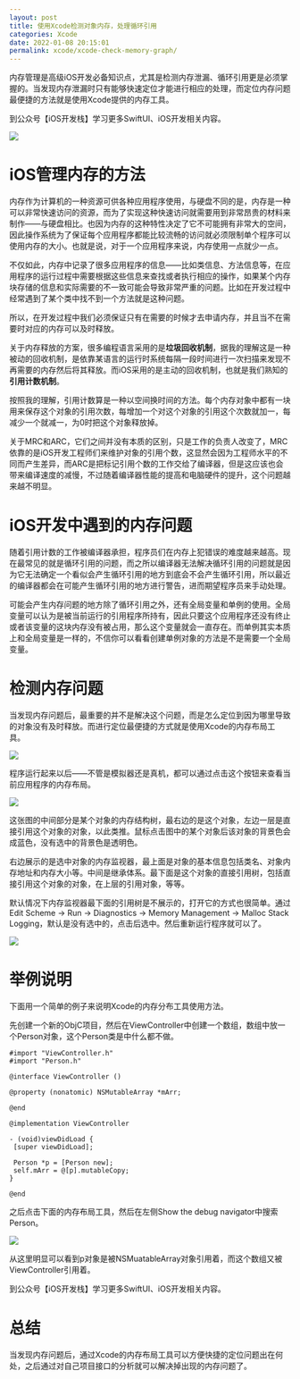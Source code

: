 ```yaml
---
layout: post
title: 使用Xcode检测对象内存，处理循环引用
categories: Xcode
date: 2022-01-08 20:15:01
permalink: xcode/xcode-check-memory-graph/
---
```


内存管理是高级iOS开发必备知识点，尤其是检测内存泄漏、循环引用更是必须掌握的。当发现内存泄漏时只有能够快速定位才能进行相应的处理，而定位内存问题最便捷的方法就是使用Xcode提供的内存工具。
<!-- more -->
到公众号【iOS开发栈】学习更多SwiftUI、iOS开发相关内容。

![](../../images/memory-graph/cover.png)

# [](#iOS管理内存的方法 "iOS管理内存的方法")iOS管理内存的方法

内存作为计算机的一种资源可供各种应用程序使用，与硬盘不同的是，内存是一种可以非常快速访问的资源，而为了实现这种快速访问就需要用到非常昂贵的材料来制作——与硬盘相比。也因为内存的这种特性决定了它不可能拥有非常大的空间，因此操作系统为了保证每个应用程序都能比较流畅的访问就必须限制单个程序可以使用内存的大小。也就是说，对于一个应用程序来说，内存使用一点就少一点。

不仅如此，内存中记录了很多应用程序的信息——比如类信息、方法信息等，在应用程序的运行过程中需要根据这些信息来查找或者执行相应的操作，如果某个内存块存储的信息和实际需要的不一致可能会导致非常严重的问题。比如在开发过程中经常遇到了某个类中找不到一个方法就是这种问题。

所以，在开发过程中我们必须保证只有在需要的时候才去申请内存，并且当不在需要时对应的内存可以及时释放。

关于内存释放的方案，很多编程语言采用的是**垃圾回收机制**，据我的理解这是一种被动的回收机制，是依靠某语言的运行时系统每隔一段时间进行一次扫描来发现不再需要的内存然后将其释放。而iOS采用的是主动的回收机制，也就是我们熟知的**引用计数机制**。

按照我的理解，引用计数算是一种以空间换时间的方法。每个内存对象中都有一块用来保存这个对象的引用次数，每增加一个对这个对象的引用这个次数就加一，每减少一个就减一，为0时把这个对象释放掉。

关于MRC和ARC，它们之间并没有本质的区别，只是工作的负责人改变了，MRC依靠的是iOS开发工程师们来维护对象的引用个数，这显然会因为工程师水平的不同而产生差异，而ARC是把标记引用个数的工作交给了编译器，但是这应该也会带来编译速度的减慢，不过随着编译器性能的提高和电脑硬件的提升，这个问题越来越不明显。

# [](#iOS开发中遇到的内存问题 "iOS开发中遇到的内存问题")iOS开发中遇到的内存问题

随着引用计数的工作被编译器承担，程序员们在内存上犯错误的难度越来越高。现在最常见的就是循环引用的问题，而之所以编译器无法解决循环引用的问题就是因为它无法确定一个看似会产生循环引用的地方到底会不会产生循环引用，所以最近的编译器都会在可能产生循环引用的地方进行警告，进而期望程序员来手动处理。

可能会产生内存问题的地方除了循环引用之外，还有全局变量和单例的使用。全局变量可以认为是被当前运行的引用程序所持有，因此只要这个应用程序还没有终止或者该变量的这块内存没有被占用，那么这个变量就会一直存在。而单例其实本质上和全局变量是一样的，不信你可以看看创建单例对象的方法是不是需要一个全局变量。

# [](#检测内存问题 "检测内存问题")检测内存问题

当发现内存问题后，最重要的并不是解决这个问题，而是怎么定位到因为哪里导致的对象没有及时释放。而进行定位最便捷的方式就是使用Xcode的内存布局工具。

![](../../images/memory-graph/icon.png)

程序运行起来以后——不管是模拟器还是真机，都可以通过点击这个按钮来查看当前应用程序的内存布局。

![](../../images/memory-graph/gathering-information-about-memory-use-3.png)

这张图的中间部分是某个对象的内存结构树，最右边的是这个对象，左边一层是直接引用这个对象的对象，以此类推。鼠标点击图中的某个对象后该对象的背景色会成蓝色，没有选中的背景色是透明色。

右边展示的是选中对象的内存监视器，最上面是对象的基本信息包括类名、对象内存地址和内存大小等。中间是继承体系。最下面是这个对象的直接引用树，包括直接引用这个对象的对象，在上层的引用对象，等等。

默认情况下内存监视器最下面的引用树是不展示的，打开它的方式也很简单。通过Edit Scheme -> Run -> Diagnostics -> Memory Management -> Malloc Stack Logging，默认是没有选中的，点击后选中。然后重新运行程序就可以了。

![](../../images/memory-graph/open-backtree.png)

# [](#举例说明 "举例说明")举例说明

下面用一个简单的例子来说明Xcode的内存分布工具使用方法。

先创建一个新的ObjC项目，然后在ViewController中创建一个数组，数组中放一个Person对象，这个Person类是中什么都不做。
```
#import "ViewController.h"  
#import "Person.h"  
  
@interface ViewController ()  
  
@property (nonatomic) NSMutableArray *mArr;  
  
@end  
  
@implementation ViewController  
  
- (void)viewDidLoad {  
 [super viewDidLoad];  
   
 Person *p = [Person new];  
 self.mArr = @[p].mutableCopy;  
}  
  
@end  
```
之后点击下面的内存布局工具，然后在左侧Show the debug navigator中搜索Person。

![](../../images/memory-graph/example.png)

从这里明显可以看到p对象是被NSMuatableArray对象引用着，而这个数组又被ViewController引用着。

到公众号【iOS开发栈】学习更多SwiftUI、iOS开发相关内容。

# [](#总结 "总结")总结

当发现内存问题后，通过Xcode的内存布局工具可以方便快捷的定位问题出在何处，之后通过对自己项目接口的分析就可以解决掉出现的内存问题了。